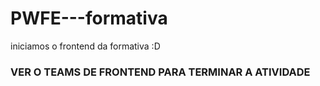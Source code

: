 # PWFE---formativa
iniciamos o frontend da formativa :D
### VER O TEAMS DE FRONTEND PARA TERMINAR A ATIVIDADE
